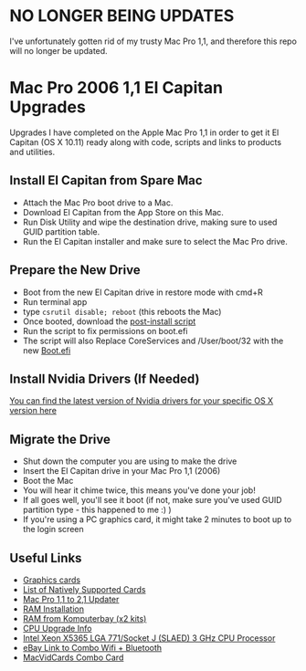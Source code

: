 # NO LONGER BEING UPDATES
I've unfortunately gotten rid of my trusty Mac Pro 1,1, and therefore this repo will no longer be updated. 

# Mac Pro 2006 1,1 El Capitan Upgrades
Upgrades I have completed on the Apple Mac Pro 1,1 in order to get it El Capitan (OS X 10.11) ready along with code, scripts and links to products and utilities.

## Install El Capitan from Spare Mac
- Attach the Mac Pro boot drive to a Mac. 
- Download El Capitan from the App Store on this Mac.
- Run Disk Utility and wipe the destination drive, making sure to used GUID partition table. 
- Run the El Capitan installer and make sure to select the Mac Pro drive. 

## Prepare the New Drive
- Boot from the new El Capitan drive in restore mode with cmd+R
- Run terminal app
- type `csrutil disable; reboot` (this reboots the Mac)
- Once booted, download the [post-install script](/postinstall.sh)
- Run the script to fix permissions on boot.efi
- The script will also Replace CoreServices and /User/boot/32 with the new [Boot.efi](http://forums.macrumors.com/threads/2006-2007-mac-pro-1-1-2-1-and-os-x-yosemite.1740775/page-65#post-20283936)

## Install Nvidia Drivers (If Needed)
[You can find the latest version of Nvidia drivers for your specific OS X version here](http://www.macvidcards.com/drivers.html)

## Migrate the Drive
- Shut down the computer you are using to make the drive
- Insert the El Capitan drive in your Mac Pro 1,1 (2006)
- Boot the Mac
- You will hear it chime twice, this means you've done your job!
- If all goes well, you'll see it boot (if not, make sure you've used GUID partition type - this happened to me :) )
- If you're using a PC graphics card, it might take 2 minutes to boot up to the login screen

## Useful Links
- [Graphics cards](http://forums.macrumors.com/threads/mac-pro-1-1-10-9-2-tiamo-graphic-card-suggestions.1712192/)
- [List of Natively Supported Cards](http://forum.netkas.org/index.php/topic,2187.0.html)
- [Mac Pro 1,1 to 2,1 Updater](http://www.xlr8yourmac.com/archives/sep11/091911.html)
- [RAM Installation](http://www.everymac.com/systems/apple/mac_pro/faq/mac-pro-how-to-upgrade-memory-what-type-ram.html)
- [RAM from Komputerbay (x2 kits)](https://www.ebay.com/sch/i.html?_from=R40&_trksid=p2334524.m570.l1313.TR7.TRC1.A0.H0.Xddr2+667+ram.TRS0&_nkw=ddr2+667+ram&_sacat=0&LH_TitleDesc=0&_osacat=0&_odkw=ddr2+ecc+ram)
- [CPU Upgrade Info](http://www.xlr8yourmac.com/feedback/2006MacProDual5355CPUs.html)
- [Intel Xeon X5365 LGA 771/Socket J (SLAED) 3 GHz CPU Processor](http://ark.intel.com/products/30702/Intel-Xeon-Processor-X5365-8M-Cache-3_00-GHz-1333-MHz-FSB)
- [eBay Link to Combo Wifi + Bluetooth](http://www.ebay.com/itm/Genuine-Apple-Airport-WiFi-802-11ac-Bluetooth-4-0-w-Adapter-Mac-Pro-1-1-3-1-/261855902238?hash=item3cf7d3fa1e)
- [MacVidCards Combo Card](http://www.macvidcards.com/store/p33/Wifi_AC_and_Bluetooth_Airport_Card.html)


